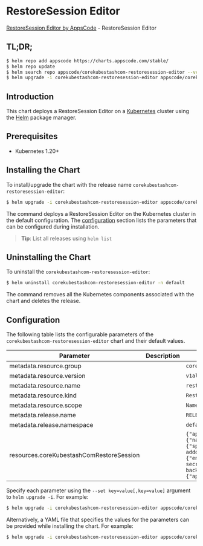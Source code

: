 # RestoreSession Editor

[RestoreSession Editor by AppsCode](https://appscode.com) - RestoreSession Editor

## TL;DR;

```bash
$ helm repo add appscode https://charts.appscode.com/stable/
$ helm repo update
$ helm search repo appscode/corekubestashcom-restoresession-editor --version=v0.20.0
$ helm upgrade -i corekubestashcom-restoresession-editor appscode/corekubestashcom-restoresession-editor -n default --create-namespace --version=v0.20.0
```

## Introduction

This chart deploys a RestoreSession Editor on a [Kubernetes](http://kubernetes.io) cluster using the [Helm](https://helm.sh) package manager.

## Prerequisites

- Kubernetes 1.20+

## Installing the Chart

To install/upgrade the chart with the release name `corekubestashcom-restoresession-editor`:

```bash
$ helm upgrade -i corekubestashcom-restoresession-editor appscode/corekubestashcom-restoresession-editor -n default --create-namespace --version=v0.20.0
```

The command deploys a RestoreSession Editor on the Kubernetes cluster in the default configuration. The [configuration](#configuration) section lists the parameters that can be configured during installation.

> **Tip**: List all releases using `helm list`

## Uninstalling the Chart

To uninstall the `corekubestashcom-restoresession-editor`:

```bash
$ helm uninstall corekubestashcom-restoresession-editor -n default
```

The command removes all the Kubernetes components associated with the chart and deletes the release.

## Configuration

The following table lists the configurable parameters of the `corekubestashcom-restoresession-editor` chart and their default values.

|                Parameter                 | Description |                                                                                                                                                                                                                                                                       Default                                                                                                                                                                                                                                                                       |
|------------------------------------------|-------------|-----------------------------------------------------------------------------------------------------------------------------------------------------------------------------------------------------------------------------------------------------------------------------------------------------------------------------------------------------------------------------------------------------------------------------------------------------------------------------------------------------------------------------------------------------|
| metadata.resource.group                  |             | <code>core.kubestash.com</code>                                                                                                                                                                                                                                                                                                                                                                                                                                                                                                                     |
| metadata.resource.version                |             | <code>v1alpha1</code>                                                                                                                                                                                                                                                                                                                                                                                                                                                                                                                               |
| metadata.resource.name                   |             | <code>restoresessions</code>                                                                                                                                                                                                                                                                                                                                                                                                                                                                                                                        |
| metadata.resource.kind                   |             | <code>RestoreSession</code>                                                                                                                                                                                                                                                                                                                                                                                                                                                                                                                         |
| metadata.resource.scope                  |             | <code>Namespaced</code>                                                                                                                                                                                                                                                                                                                                                                                                                                                                                                                             |
| metadata.release.name                    |             | <code>RELEASE-NAME</code>                                                                                                                                                                                                                                                                                                                                                                                                                                                                                                                           |
| metadata.release.namespace               |             | <code>default</code>                                                                                                                                                                                                                                                                                                                                                                                                                                                                                                                                |
| resources.coreKubestashComRestoreSession |             | <code>{"apiVersion":"core.kubestash.com/v1alpha1","kind":"RestoreSession","metadata":{"name":"restore-app","namespace":"demo"},"spec":{"addon":{"jobTemplate":{"spec":{"securityContext":{"runAsUser":1001880000}}},"name":"mongodb-addon","tasks":[{"name":"logical-backup-restore"}]},"dataSource":{"encryptionSecret":{"name":"encrypt-secret","namespace":"demo"},"repository":"full-repo","snapshot":"full-repo-mg-backup-full-mongo-1723451040"},"target":{"apiGroup":"kubedb.com","kind":"MongoDB","name":"app","namespace":"demo"}}}</code> |


Specify each parameter using the `--set key=value[,key=value]` argument to `helm upgrade -i`. For example:

```bash
$ helm upgrade -i corekubestashcom-restoresession-editor appscode/corekubestashcom-restoresession-editor -n default --create-namespace --version=v0.20.0 --set metadata.resource.group=core.kubestash.com
```

Alternatively, a YAML file that specifies the values for the parameters can be provided while
installing the chart. For example:

```bash
$ helm upgrade -i corekubestashcom-restoresession-editor appscode/corekubestashcom-restoresession-editor -n default --create-namespace --version=v0.20.0 --values values.yaml
```
